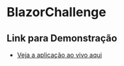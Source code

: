 # BlazorChallenge

## Link para Demonstração
- [Veja a aplicação ao vivo aqui](https://meu-projeto-blazor.netlify.app)
